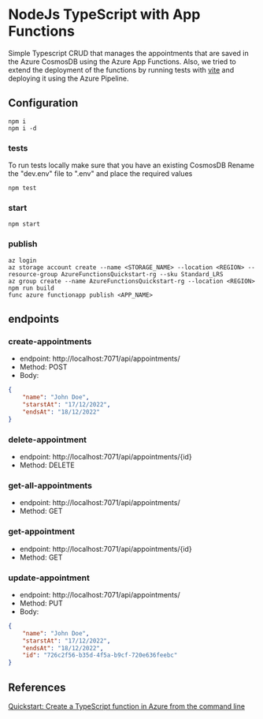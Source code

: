 # NodeJs TypeScript with App Functions
Simple Typescript CRUD that manages the appointments that are saved in the Azure CosmosDB using the Azure App Functions. Also, we tried to extend the deployment of the functions by running tests with [vite](https://vitest.dev/) and deploying it using the Azure Pipeline.

## Configuration

```node
npm i
npm i -d
```

### tests
To run tests locally make sure that you have an existing CosmosDB
Rename the "dev.env" file to ".env" and place the required values
```node
npm test
```

### start
```node
npm start
```

### publish

```node
az login
az storage account create --name <STORAGE_NAME> --location <REGION> --resource-group AzureFunctionsQuickstart-rg --sku Standard_LRS
az group create --name AzureFunctionsQuickstart-rg --location <REGION>
npm run build
func azure functionapp publish <APP_NAME>
```

## endpoints

### create-appointments
- endpoint: http://localhost:7071/api/appointments/
- Method: POST
- Body:
```json
{
    "name": "John Doe",
    "starstAt": "17/12/2022",
    "endsAt": "18/12/2022"
}
```

### delete-appointment
- endpoint: http://localhost:7071/api/appointments/{id}
- Method: DELETE

### get-all-appointments
- endpoint: http://localhost:7071/api/appointments/
- Method: GET

### get-appointment
- endpoint: http://localhost:7071/api/appointments/{id}
- Method: GET

### update-appointment
- endpoint: http://localhost:7071/api/appointments/
- Method: PUT
- Body:
```json
{
    "name": "John Doe",
    "starstAt": "17/12/2022",
    "endsAt": "18/12/2022",
    "id": "726c2f56-b35d-4f5a-b9cf-720e636feebc"
}
```

## References
[Quickstart: Create a TypeScript function in Azure from the command line](https://learn.microsoft.com/en-us/azure/azure-functions/create-first-function-cli-typescript?tabs=azure-cli%2Cbrowser)